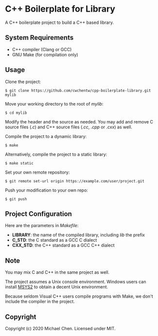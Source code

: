 # C++ Boilerplate for Library

A C++ boilerplate project to build a C++ based library.

## System Requirements

* C++ compiler (Clang or GCC)
* GNU Make (for compilation only)

## Usage

Clone the project:

```
$ git clone https://github.com/cwchentw/cpp-boilerplate-library.git mylib
```

Move your working directory to the root of *mylib*:

```
$ cd mylib
```

Modify the header and the source as needed. You may add and remove C source files (*.c*) and C++ source files (*.cc*, *.cpp* or *.cxx*) as well.

Compile the project to a dynamic library:

```
$ make
```

Alternatively, compile the project to a static library:

```
$ make static
```

Set your own remote repository:

```
$ git remote set-url origin https://example.com/user/project.git
```

Push your modification to your own repo:

```
$ git push
```

## Project Configuration

Here are the parameters in *Makefile*:

* **LIBRARY**: the name of the compiled library, including *lib* the prefix
* **C_STD**: the C standard as a GCC C dialect
* **CXX_STD**: the C++ standard as a GCC C++ dialect

## Note

You may mix C and C++ in the same project as well.

The project assumes a Unix console environment. Windows users can install [MSYS2](https://www.msys2.org/) to obtain a decent Unix environment.

Because seldom Visual C++ users compile programs with Make, we don't include the compiler in the project.

## Copyright

Copyright (c) 2020 Michael Chen. Licensed under MIT.